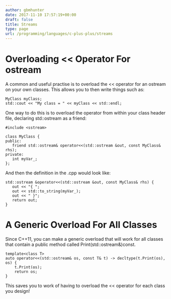 ```yaml
---
author: gbmhunter
date: 2017-11-10 17:57:19+00:00
draft: false
title: Streams
type: page
url: /programming/languages/c-plus-plus/streams
---
```


# Overloading << Operator For ostream




A common and useful practise is to overload the << operator for an ostream on your own classes. This allows you to then write things such as:



    
    MyClass myClass;
    std::cout << "My class = " << myClass << std::endl;




One way to do this is to overload the operator from within your class header file, declaring std::ostream as a friend:



    
    #include <sstream>
    
    class MyClass {
    public:
       friend std::ostream& operator<<(std::ostream &out, const MyClass& rhs);
    private:
       int myVar_;
    };




And then the definition in the .cpp would look like:



    
    std::ostream &operator<<(std::ostream &out, const MyClass& rhs) {
       out << "{ ";
       out << std::to_string(myVar_);
       out << " }";
       return out;
    }




# A Generic Overload For All Classes




Since C++11, you can make a generic overload that will work for all classes that contain a public method called Print(std::ostream&)const.



    
    template<class T>
    auto operator<<(std::ostream& os, const T& t) -> decltype(t.Print(os), os) { 
        t.Print(os); 
        return os; 
    }




This saves you to work of having to overload the << operator for each class you design!
